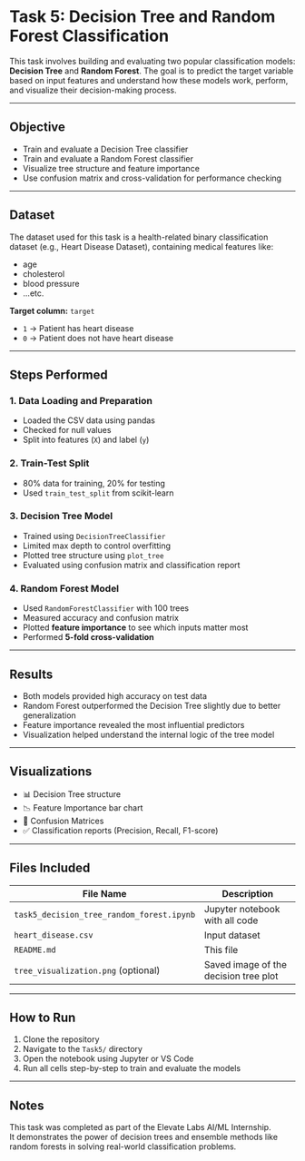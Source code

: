 # Task 5: Decision Tree and Random Forest Classification

This task involves building and evaluating two popular classification models: **Decision Tree** and **Random Forest**. The goal is to predict the target variable based on input features and understand how these models work, perform, and visualize their decision-making process.

---

## Objective

- Train and evaluate a Decision Tree classifier
- Train and evaluate a Random Forest classifier
- Visualize tree structure and feature importance
- Use confusion matrix and cross-validation for performance checking

---

## Dataset

The dataset used for this task is a health-related binary classification dataset (e.g., Heart Disease Dataset), containing medical features like:

- age
- cholesterol
- blood pressure
- ...etc.

**Target column:** `target`  
- `1` → Patient has heart disease  
- `0` → Patient does not have heart disease

---

## Steps Performed

### 1. Data Loading and Preparation
- Loaded the CSV data using pandas
- Checked for null values
- Split into features (`X`) and label (`y`)

### 2. Train-Test Split
- 80% data for training, 20% for testing
- Used `train_test_split` from scikit-learn

### 3. Decision Tree Model
- Trained using `DecisionTreeClassifier`
- Limited max depth to control overfitting
- Plotted tree structure using `plot_tree`
- Evaluated using confusion matrix and classification report

### 4. Random Forest Model
- Used `RandomForestClassifier` with 100 trees
- Measured accuracy and confusion matrix
- Plotted **feature importance** to see which inputs matter most
- Performed **5-fold cross-validation**

---

## Results

- Both models provided high accuracy on test data
- Random Forest outperformed the Decision Tree slightly due to better generalization
- Feature importance revealed the most influential predictors
- Visualization helped understand the internal logic of the tree model

---

## Visualizations

- 📊 Decision Tree structure
- 📉 Feature Importance bar chart
- 📌 Confusion Matrices
- ✅ Classification reports (Precision, Recall, F1-score)

---

## Files Included

| File Name                                | Description                            |
|-----------------------------------------|----------------------------------------|
| `task5_decision_tree_random_forest.ipynb` | Jupyter notebook with all code         |
| `heart_disease.csv`                     | Input dataset                          |
| `README.md`                             | This file                              |
| `tree_visualization.png` (optional)     | Saved image of the decision tree plot  |

---

## How to Run

1. Clone the repository
2. Navigate to the `Task5/` directory
3. Open the notebook using Jupyter or VS Code
4. Run all cells step-by-step to train and evaluate the models

---

## Notes

This task was completed as part of the Elevate Labs AI/ML Internship.  
It demonstrates the power of decision trees and ensemble methods like random forests in solving real-world classification problems.
